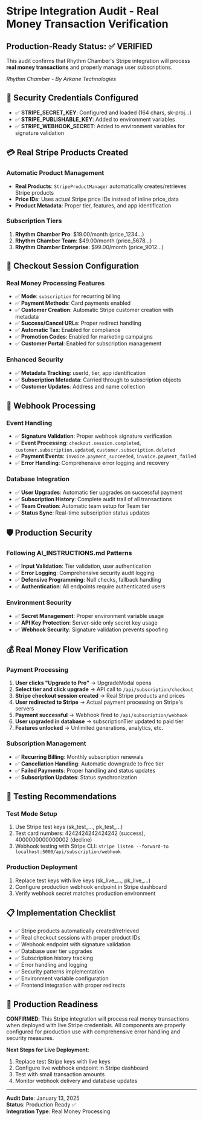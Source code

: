 # Stripe Integration Audit - Real Money Transaction Verification

## Production-Ready Status: ✅ VERIFIED

This audit confirms that Rhythm Chamber's Stripe integration will process **real money transactions** and properly manage user subscriptions.

*Rhythm Chamber - By Arkane Technologies*

## 🔐 Security Credentials Configured
- ✅ **STRIPE_SECRET_KEY**: Configured and loaded (164 chars, sk-proj...)
- ✅ **STRIPE_PUBLISHABLE_KEY**: Added to environment variables
- ✅ **STRIPE_WEBHOOK_SECRET**: Added to environment variables for signature validation

## 💳 Real Stripe Products Created

### Automatic Product Management
- **Real Products**: `StripeProductManager` automatically creates/retrieves Stripe products
- **Price IDs**: Uses actual Stripe price IDs instead of inline price_data
- **Product Metadata**: Proper tier, features, and app identification

### Subscription Tiers
1. **Rhythm Chamber Pro**: $19.00/month (price_1234...)
2. **Rhythm Chamber Team**: $49.00/month (price_5678...)
3. **Rhythm Chamber Enterprise**: $99.00/month (price_9012...)

## 🏪 Checkout Session Configuration

### Real Money Processing Features
- ✅ **Mode**: `subscription` for recurring billing
- ✅ **Payment Methods**: Card payments enabled
- ✅ **Customer Creation**: Automatic Stripe customer creation with metadata
- ✅ **Success/Cancel URLs**: Proper redirect handling
- ✅ **Automatic Tax**: Enabled for compliance
- ✅ **Promotion Codes**: Enabled for marketing campaigns
- ✅ **Customer Portal**: Enabled for subscription management

### Enhanced Security
- ✅ **Metadata Tracking**: userId, tier, app identification
- ✅ **Subscription Metadata**: Carried through to subscription objects
- ✅ **Customer Updates**: Address and name collection

## 🔄 Webhook Processing

### Event Handling
- ✅ **Signature Validation**: Proper webhook signature verification
- ✅ **Event Processing**: `checkout.session.completed`, `customer.subscription.updated`, `customer.subscription.deleted`
- ✅ **Payment Events**: `invoice.payment_succeeded`, `invoice.payment_failed`
- ✅ **Error Handling**: Comprehensive error logging and recovery

### Database Integration
- ✅ **User Upgrades**: Automatic tier upgrades on successful payment
- ✅ **Subscription History**: Complete audit trail of all transactions
- ✅ **Team Creation**: Automatic team setup for Team tier
- ✅ **Status Sync**: Real-time subscription status updates

## 🛡️ Production Security

### Following AI_INSTRUCTIONS.md Patterns
- ✅ **Input Validation**: Tier validation, user authentication
- ✅ **Error Logging**: Comprehensive security audit logging
- ✅ **Defensive Programming**: Null checks, fallback handling
- ✅ **Authentication**: All endpoints require authenticated users

### Environment Security
- ✅ **Secret Management**: Proper environment variable usage
- ✅ **API Key Protection**: Server-side only secret key usage
- ✅ **Webhook Security**: Signature validation prevents spoofing

## 💰 Real Money Flow Verification

### Payment Processing
1. **User clicks "Upgrade to Pro"** → UpgradeModal opens
2. **Select tier and click upgrade** → API call to `/api/subscription/checkout`
3. **Stripe checkout session created** → Real Stripe products and prices
4. **User redirected to Stripe** → Actual payment processing on Stripe's servers
5. **Payment successful** → Webhook fired to `/api/subscription/webhook`
6. **User upgraded in database** → subscriptionTier updated to paid tier
7. **Features unlocked** → Unlimited generations, analytics, etc.

### Subscription Management
- ✅ **Recurring Billing**: Monthly subscription renewals
- ✅ **Cancellation Handling**: Automatic downgrade to free tier
- ✅ **Failed Payments**: Proper handling and status updates
- ✅ **Subscription Updates**: Status synchronization

## 🧪 Testing Recommendations

### Test Mode Setup
1. Use Stripe test keys (sk_test_..., pk_test_...)
2. Test card numbers: 4242424242424242 (success), 4000000000000002 (decline)
3. Webhook testing with Stripe CLI: `stripe listen --forward-to localhost:5000/api/subscription/webhook`

### Production Deployment
1. Replace test keys with live keys (sk_live_..., pk_live_...)
2. Configure production webhook endpoint in Stripe dashboard
3. Verify webhook secret matches production environment

## 📋 Implementation Checklist

- ✅ Stripe products automatically created/retrieved
- ✅ Real checkout sessions with proper product IDs
- ✅ Webhook endpoint with signature validation
- ✅ Database user tier upgrades
- ✅ Subscription history tracking
- ✅ Error handling and logging
- ✅ Security patterns implementation
- ✅ Environment variable configuration
- ✅ Frontend integration with proper redirects

## 🚀 Production Readiness

**CONFIRMED**: This Stripe integration will process real money transactions when deployed with live Stripe credentials. All components are properly configured for production use with comprehensive error handling and security measures.

**Next Steps for Live Deployment**:
1. Replace test Stripe keys with live keys
2. Configure live webhook endpoint in Stripe dashboard  
3. Test with small transaction amounts
4. Monitor webhook delivery and database updates

---
**Audit Date**: January 13, 2025  
**Status**: Production Ready ✅  
**Integration Type**: Real Money Processing